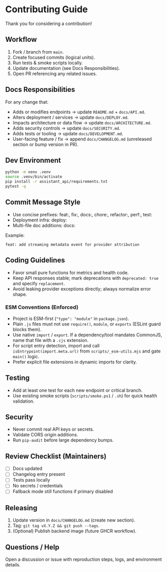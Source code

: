 # Contributing Guide

Thank you for considering a contribution!

## Workflow
1. Fork / branch from `main`.
2. Create focused commits (logical units).
3. Run tests & smoke scripts locally.
4. Update documentation (see Docs Responsibilities).
5. Open PR referencing any related issues.

## Docs Responsibilities
For any change that:
- Adds or modifies endpoints → update `README.md` + `docs/API.md`.
- Alters deployment / services → update `docs/DEPLOY.md`.
- Impacts architecture or data flow → update `docs/ARCHITECTURE.md`.
- Adds security controls → update `docs/SECURITY.md`.
- Adds tests or tooling → update `docs/DEVELOPMENT.md`.
- User-facing feature / fix → append `docs/CHANGELOG.md` (unreleased section or bump version in PR).

## Dev Environment
```bash
python -m venv .venv
source .venv/bin/activate
pip install -r assistant_api/requirements.txt
pytest -q
```

## Commit Message Style
- Use concise prefixes: feat:, fix:, docs:, chore:, refactor:, perf:, test:
- Deployment infra: deploy:
- Multi-file doc additions: docs:

Example:
```
feat: add streaming metadata event for provider attribution
```

## Coding Guidelines
- Favor small pure functions for metrics and health code.
- Keep API responses stable; mark deprecations with `deprecated: true` and specify `replacement`.
- Avoid leaking provider exceptions directly; always normalize error shape.

### ESM Conventions (Enforced)
- Project is ESM-first (`"type": "module"` in `package.json`).
- Plain `.js` files must not use `require()`, `module`, or `exports` (ESLint guard blocks them).
- Use native `import` / `export`. If a dependency/tool mandates CommonJS, name that file with a `.cjs` extension.
- For script entry detection, import and call `isEntrypoint(import.meta.url)` from `scripts/_esm-utils.mjs` and gate `main()` logic.
- Prefer explicit file extensions in dynamic imports for clarity.

## Testing
- Add at least one test for each new endpoint or critical branch.
- Use existing smoke scripts (`scripts/smoke.ps1` / `.sh`) for quick health validation.

## Security
- Never commit real API keys or secrets.
- Validate CORS origin additions.
- Run `pip-audit` before large dependency bumps.

## Review Checklist (Maintainers)
- [ ] Docs updated
- [ ] Changelog entry present
- [ ] Tests pass locally
- [ ] No secrets / credentials
- [ ] Fallback mode still functions if primary disabled

## Releasing
1. Update version in `docs/CHANGELOG.md` (create new section).
2. Tag: `git tag vX.Y.Z && git push --tags`.
3. (Optional) Publish backend image (future GHCR workflow).

## Questions / Help
Open a discussion or issue with reproduction steps, logs, and environment details.
